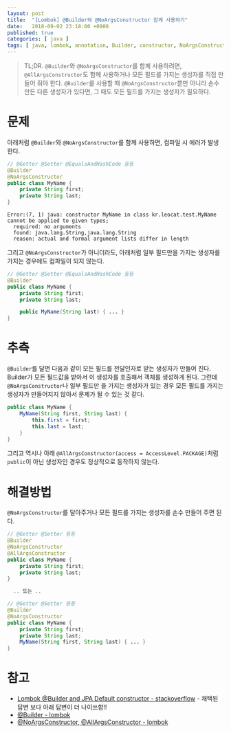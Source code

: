 ```yaml
---
layout: post
title:  "[Lombok] @Builder와 @NoArgsConstructor 함께 사용하기"
date:   2018-09-02 23:18:00 +0900
published: true
categories: [ java ]
tags: [ java, lombok, annotation, Builder, constructor, NoArgsConstructor, AllArgsConstructor ]
---
```


> TL;DR. `@Builder`와 `@NoArgsConstructor`를 함께 사용하려면, `@AllArgsConstructor`도 함께 사용하거나 모든 필드를 가지는 생성자를 직접 만들어 줘야 한다. `@Builder`를 사용할 때 `@NoArgsConstructor`뿐만 아니라 손수 만든 다른 생성자가 있다면, 그 때도 모든 필드를 가지는 생성자가 필요하다.


# 문제

아래처럼 `@Builder`와 `@NoArgsConstructor`를 함께 사용하면, 컴파일 시 에러가 발생한다.

```java
// @Getter @Setter @EqualsAndHashCode 등등
@Builder
@NoArgsConstructor
public class MyName {
    private String first;
    private String last;
}
```

```
Error:(7, 1) java: constructor MyName in class kr.leocat.test.MyName cannot be applied to given types;
  required: no arguments
  found: java.lang.String,java.lang.String
  reason: actual and formal argument lists differ in length
```

그리고 `@NoArgsConstructor`가 아니더라도, 아래처럼 일부 필드만을 가지는 생성자를 가지는 경우에도 컴파일이 되지 않는다.

```java
// @Getter @Setter @EqualsAndHashCode 등등
@Builder
public class MyName {
    private String first;
    private String last;

    public MyName(String last) { ... }
}
```


# 추측

`@Builder`를 달면 다음과 같이 모든 필드를 전달인자로 받는 생성자가 만들어 진다. Builder가 모든 필드값을 받아서 이 생성자를 호출해서 객체를 생성하게 된다. 그런데 `@NoArgsConstructor`나 일부 필드만 을 가지는 생성자가 있는 경우 모든 필드를 가지는 생성자가 만들어지지 않아서 문제가 될 수 있는 것 같다.

```java
public class MyName {
    MyName(String first, String last) {
        this.first = first;
        this.last = last;
    }
}
```

그리고 역시나 아래 `@AllArgsConstructor(access = AccessLevel.PACKAGE)`처럼 `public`이 아닌 생성자인 경우도 정상적으로 동작하지 않는다.


# 해결방법

`@NoArgsConstructor`를 달아주거나 모든 필드를 가지는 생성자를 손수 만들어 주면 된다.

```java
// @Getter @Setter 등등
@Builder
@NoArgsConstructor
@AllArgsConstructor
public class MyName {
    private String first;
    private String last;
}

  .. 또는 ..

// @Getter @Setter 등등
@Builder
@NoArgsConstructor
public class MyName {
    private String first;
    private String last;
    MyName(String first, String last) { ... }
}
```


# 참고

- [Lombok @Builder and JPA Default constructor - stackoverflow](https://stackoverflow.com/questions/34241718/lombok-builder-and-jpa-default-constructor/35602246#35602246) - 채택된 답변 보다 아래 답변이 더 나이쓰함!!
- [@Builder - lombok](https://projectlombok.org/features/Builder)
- [@NoArgsConstructor, @AllArgsConstructor - lombok](https://projectlombok.org/features/constructor)
